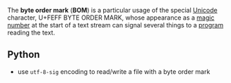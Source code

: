 The **byte order mark** (**BOM**) is a particular usage of the special [Unicode](https://en.wikipedia.org/wiki/Unicode "Unicode") character, U+FEFF BYTE ORDER MARK, whose appearance as a [magic number](https://en.wikipedia.org/wiki/Magic_number_(programming)#Magic_numbers_in_files "Magic number (programming)") at the start of a text stream can signal several things to a [program](https://en.wikipedia.org/wiki/Computer_program "Computer program") reading the text.

## Python

- use `utf-8-sig` encoding to read/write a file with a byte order mark